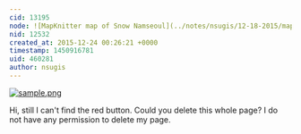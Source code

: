 ```yaml
---
cid: 13195
node: ![MapKnitter map of Snow Namseoul](../notes/nsugis/12-18-2015/mapknitter-map-of-snow-namseoul)
nid: 12532
created_at: 2015-12-24 00:26:21 +0000
timestamp: 1450916781
uid: 460281
author: nsugis
---
```


[![sample.png](//i.publiclab.org/system/images/photos/000/013/453/medium/sample.png)](//i.publiclab.org/system/images/photos/000/013/453/original/sample.png)

Hi, still I can't find the red button. Could you delete this whole page? I do not have any permission to delete my page. 
 
